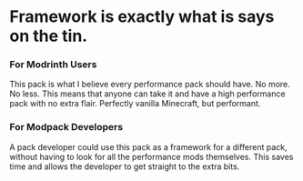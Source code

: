 # Framework is exactly what is says on the tin.

### For Modrinth Users
This pack is what I believe every performance pack should have. No more. No less. This means that anyone can take it and have a high performance pack with no extra flair. Perfectly vanilla Minecraft, but performant.

### For Modpack Developers
A pack developer could use this pack as a framework for a different pack, without having to look for all the performance mods themselves. This saves time and allows the developer to get straight to the extra bits.